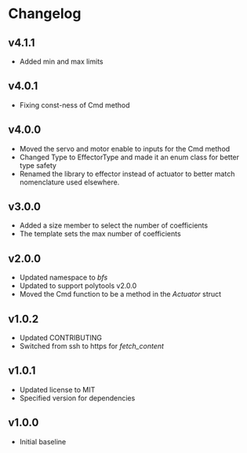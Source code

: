 # Changelog

## v4.1.1
- Added min and max limits

## v4.0.1
- Fixing const-ness of Cmd method

## v4.0.0
- Moved the servo and motor enable to inputs for the Cmd method
- Changed Type to EffectorType and made it an enum class for better type safety
- Renamed the library to effector instead of actuator to better match nomenclature used elsewhere.

## v3.0.0
- Added a size member to select the number of coefficients
- The template sets the max number of coefficients

## v2.0.0
- Updated namespace to *bfs*
- Updated to support polytools v2.0.0
- Moved the Cmd function to be a method in the *Actuator* struct

## v1.0.2
- Updated CONTRIBUTING
- Switched from ssh to https for *fetch_content*

## v1.0.1
- Updated license to MIT
- Specified version for dependencies

## v1.0.0
- Initial baseline
